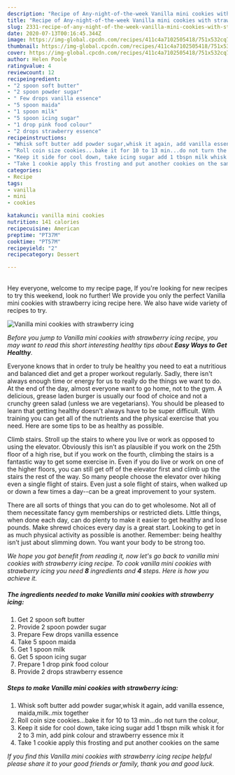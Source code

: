 ```yaml
---
description: "Recipe of Any-night-of-the-week Vanilla mini cookies with strawberry icing"
title: "Recipe of Any-night-of-the-week Vanilla mini cookies with strawberry icing"
slug: 2331-recipe-of-any-night-of-the-week-vanilla-mini-cookies-with-strawberry-icing
date: 2020-07-13T00:16:45.344Z
image: https://img-global.cpcdn.com/recipes/411c4a7102505418/751x532cq70/vanilla-mini-cookies-with-strawberry-icing-recipe-main-photo.jpg
thumbnail: https://img-global.cpcdn.com/recipes/411c4a7102505418/751x532cq70/vanilla-mini-cookies-with-strawberry-icing-recipe-main-photo.jpg
cover: https://img-global.cpcdn.com/recipes/411c4a7102505418/751x532cq70/vanilla-mini-cookies-with-strawberry-icing-recipe-main-photo.jpg
author: Helen Poole
ratingvalue: 4
reviewcount: 12
recipeingredient:
- "2 spoon soft butter"
- "2 spoon powder sugar"
- " Few drops vanilla essence"
- "5 spoon maida"
- "1 spoon milk"
- "5 spoon icing sugar"
- "1 drop pink food colour"
- "2 drops strawberry essence"
recipeinstructions:
- "Whisk soft butter add powder sugar,whisk it again, add vanilla essence, maida,milk..mix together"
- "Roll coin size cookies...bake it for 10 to 13 min...do not turn the colour,"
- "Keep it side for cool down, take icing sugar add 1 tbspn milk whisk it for 2 to 3 min, add pink colour and strawberry essence mix it"
- "Take 1 cookie apply this frosting and put another cookies on the same"
categories:
- Recipe
tags:
- vanilla
- mini
- cookies

katakunci: vanilla mini cookies 
nutrition: 141 calories
recipecuisine: American
preptime: "PT37M"
cooktime: "PT57M"
recipeyield: "2"
recipecategory: Dessert

---
```

<br>
Hey everyone, welcome to my recipe page, If you're looking for new recipes to try this weekend, look no further! We provide you only the perfect Vanilla mini cookies with strawberry icing recipe here. We also have wide variety of recipes to try.
<br>


![Vanilla mini cookies with strawberry icing](https://img-global.cpcdn.com/recipes/411c4a7102505418/751x532cq70/vanilla-mini-cookies-with-strawberry-icing-recipe-main-photo.jpg)

<i>Before you jump to Vanilla mini cookies with strawberry icing recipe, you may want to read this short interesting healthy tips about <strong>Easy Ways to Get Healthy</strong>.</i>

Everyone knows that in order to truly be healthy you need to eat a nutritious and balanced diet and get a proper workout regularly. Sadly, there isn't always enough time or energy for us to really do the things we want to do. At the end of the day, almost everyone want to go home, not to the gym. A delicious, grease laden burger is usually our food of choice and not a crunchy green salad (unless we are vegetarians). You should be pleased to learn that getting healthy doesn't always have to be super difficult. With training you can get all of the nutrients and the physical exercise that you need. Here are some tips to be as healthy as possible.

Climb stairs. Stroll up the stairs to where you live or work as opposed to using the elevator. Obviously this isn’t as plausible if you work on the 25th floor of a high rise, but if you work on the fourth, climbing the stairs is a fantastic way to get some exercise in. Even if you do live or work on one of the higher floors, you can still get off of the elevator first and climb up the stairs the rest of the way. So many people choose the elevator over hiking even a single flight of stairs. Even just a sole flight of stairs, when walked up or down a few times a day--can be a great improvement to your system. 

There are all sorts of things that you can do to get wholesome. Not all of them necessitate fancy gym memberships or restricted diets. Little things, when done each day, can do plenty to make it easier to get healthy and lose pounds. Make shrewd choices every day is a great start. Looking to get in as much physical activity as possible is another. Remember: being healthy isn’t just about slimming down. You want your body to be strong too. 


<i>We hope you got benefit from reading it, now let's go back to vanilla mini cookies with strawberry icing recipe. To cook vanilla mini cookies with strawberry icing you need <strong>8</strong> ingredients and <strong>4</strong> steps. Here is how you achieve it.
</i>

##### The ingredients needed to make Vanilla mini cookies with strawberry icing:

1. Get 2 spoon soft butter
1. Provide 2 spoon powder sugar
1. Prepare  Few drops vanilla essence
1. Take 5 spoon maida
1. Get 1 spoon milk
1. Get 5 spoon icing sugar
1. Prepare 1 drop pink food colour
1. Provide 2 drops strawberry essence


##### Steps to make Vanilla mini cookies with strawberry icing:

1. Whisk soft butter add powder sugar,whisk it again, add vanilla essence, maida,milk..mix together
1. Roll coin size cookies...bake it for 10 to 13 min...do not turn the colour,
1. Keep it side for cool down, take icing sugar add 1 tbspn milk whisk it for 2 to 3 min, add pink colour and strawberry essence mix it
1. Take 1 cookie apply this frosting and put another cookies on the same


<i>If you find this Vanilla mini cookies with strawberry icing recipe helpful please share it to your good friends or family, thank you and good luck.</i>
